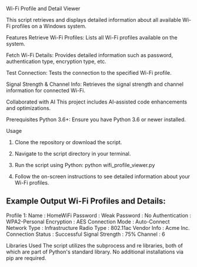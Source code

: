 Wi-Fi Profile and Detail Viewer

This script retrieves and displays detailed information about all available Wi-Fi profiles on a Windows system.

Features
Retrieve Wi-Fi Profiles: Lists all Wi-Fi profiles available on the system.

Fetch Wi-Fi Details: Provides detailed information such as password, authentication type, encryption type, etc.

Test Connection: Tests the connection to the specified Wi-Fi profile.

Signal Strength & Channel Info: Retrieves the signal strength and channel information for connected Wi-Fi.

Collaborated with AI
This project includes AI-assisted code enhancements and optimizations.

Prerequisites
Python 3.6+: Ensure you have Python 3.6 or newer installed.

Usage
1. Clone the repository or download the script.

2. Navigate to the script directory in your terminal.

3. Run the script using Python:
python wifi_profile_viewer.py

4. Follow the on-screen instructions to see detailed information about your Wi-Fi profiles.

Example Output
Wi-Fi Profiles and Details:
------------------------------------------------------------

Profile 1:
   Name               : HomeWiFi
   Password           : <password>
   Weak Password      : No
   Authentication     : WPA2-Personal
   Encryption         : AES
   Connection Mode    : Auto-Connect
   Network Type       : Infrastructure
   Radio Type         : 802.11ac
   Vendor Info        : Acme Inc.
   Connection Status  : Successful
   Signal Strength    : 75%
   Channel            : 6

Libraries Used
The script utilizes the subprocess and re libraries, both of which are part of Python's standard library. No additional installations via pip are required.
